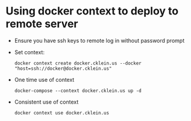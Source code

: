 # Using docker context to deploy to remote server

- Ensure you have ssh keys to remote log in without password prompt
- Set context:

    ```docker context create docker.cklein.us --docker "host=ssh://docker@docker.cklein.us"```
- One time use of context

    ```docker-compose --context docker.cklein.us up -d ```
- Consistent use of context

    ```docker context use docker.cklein.us```